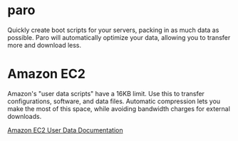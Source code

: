 # paro
Quickly create boot scripts for your servers, packing in as much data as possible. Paro will automatically optimize your data, allowing you to transfer more and download less.

# Amazon EC2
Amazon's "user data scripts" have a 16KB limit. Use this to transfer configurations, software, and data files. Automatic compression lets you make the most of this space, while avoiding bandwidth charges for external downloads.

[Amazon EC2 User Data Documentation](https://docs.aws.amazon.com/AWSEC2/latest/UserGuide/ec2-instance-metadata.html)